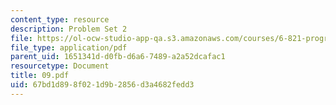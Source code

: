```yaml
---
content_type: resource
description: Problem Set 2
file: https://ol-ocw-studio-app-qa.s3.amazonaws.com/courses/6-821-programming-languages-fall-2002/67bd1d898f021d9b2856d3a4682fedd3_09.pdf
file_type: application/pdf
parent_uid: 1651341d-d0fb-d6a6-7489-a2a52dcafac1
resourcetype: Document
title: 09.pdf
uid: 67bd1d89-8f02-1d9b-2856-d3a4682fedd3
---
```

